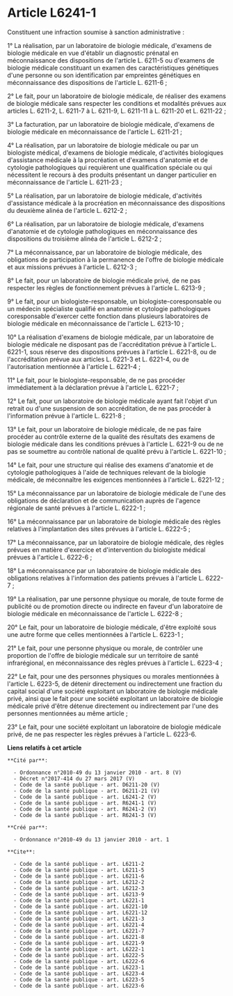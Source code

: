 # Article L6241-1

Constituent une infraction soumise à sanction administrative : 

1° La réalisation, par un laboratoire de biologie médicale, d'examens de biologie médicale en vue d'établir un diagnostic
prénatal en méconnaissance des dispositions de l'article L. 6211-5 ou d'examens de biologie médicale constituant un examen
des caractéristiques génétiques d'une personne ou son identification par empreintes génétiques en méconnaissance des
dispositions de l'article L. 6211-6 ; 

2° Le fait, pour un laboratoire de biologie médicale, de réaliser des examens de biologie médicale sans respecter les
conditions et modalités prévues aux articles L. 6211-2, L. 6211-7 à L. 6211-9, L. 6211-11 à L. 6211-20 et L. 6211-22 ; 

3° La facturation, par un laboratoire de biologie médicale, d'examens de biologie médicale en méconnaissance de l'article L.
6211-21 ; 

4° La réalisation, par un laboratoire de biologie médicale ou par un biologiste médical, d'examens de biologie médicale,
d'activités biologiques d'assistance médicale à la procréation et d'examens d'anatomie et de cytologie pathologiques qui
requièrent une qualification spéciale ou qui nécessitent le recours à des produits présentant un danger particulier en
méconnaissance de l'article L. 6211-23 ; 

5° La réalisation, par un laboratoire de biologie médicale, d'activités d'assistance médicale à la procréation en
méconnaissance des dispositions du deuxième alinéa de l'article L. 6212-2 ; 

6° La réalisation, par un laboratoire de biologie médicale, d'examens d'anatomie et de cytologie pathologiques en
méconnaissance des dispositions du troisième alinéa de l'article L. 6212-2 ; 

7° La méconnaissance, par un laboratoire de biologie médicale, des obligations de participation à la permanence de l'offre de
biologie médicale et aux missions prévues à l'article L. 6212-3 ; 

8° Le fait, pour un laboratoire de biologie médicale privé, de ne pas respecter les règles de fonctionnement prévues à
l'article L. 6213-9 ; 

9° Le fait, pour un biologiste-responsable, un biologiste-coresponsable ou un médecin spécialiste qualifié en anatomie et
cytologie pathologiques coresponsable d'exercer cette fonction dans plusieurs laboratoires de biologie médicale en
méconnaissance de l'article L. 6213-10 ; 

10° La réalisation d'examens de biologie médicale, par un laboratoire de biologie médicale ne disposant pas de
l'accréditation prévue à l'article L. 6221-1, sous réserve des dispositions prévues à l'article L. 6221-8, ou de
l'accréditation prévue aux articles L. 6221-3 et L. 6221-4, ou de l'autorisation mentionnée à l'article L. 6221-4 ; 

11° Le fait, pour le biologiste-responsable, de ne pas procéder immédiatement à la déclaration prévue à l'article L.
6221-7 ; 

12° Le fait, pour un laboratoire de biologie médicale ayant fait l'objet d'un retrait ou d'une suspension de son
accréditation, de ne pas procéder à l'information prévue à l'article L. 6221-8 ; 

13° Le fait, pour un laboratoire de biologie médicale, de ne pas faire procéder au contrôle externe de la qualité des
résultats des examens de biologie médicale dans les conditions prévues à l'article L. 6221-9 ou de ne pas se soumettre au
contrôle national de qualité prévu à l'article L. 6221-10 ; 

14° Le fait, pour une structure qui réalise des examens d'anatomie et de cytologie pathologiques à l'aide de techniques
relevant de la biologie médicale, de méconnaître les exigences mentionnées à l'article L. 6221-12 ; 

15° La méconnaissance par un laboratoire de biologie médicale de l'une des obligations de déclaration et de communication
auprès de l'agence régionale de santé prévues à l'article L. 6222-1 ; 

16° La méconnaissance par un laboratoire de biologie médicale des règles relatives à l'implantation des sites prévues à
l'article L. 6222-5 ; 

17° La méconnaissance, par un laboratoire de biologie médicale, des règles prévues en matière d'exercice et d'intervention du
biologiste médical prévues à l'article L. 6222-6 ; 

18° La méconnaissance par un laboratoire de biologie médicale des obligations relatives à l'information des patients prévues
à l'article L. 6222-7 ; 

19° La réalisation, par une personne physique ou morale, de toute forme de publicité ou de promotion directe ou indirecte en
faveur d'un laboratoire de biologie médicale en méconnaissance de l'article L. 6222-8 ; 

20° Le fait, pour un laboratoire de biologie médicale, d'être exploité sous une autre forme que celles mentionnées à
l'article L. 6223-1 ; 

21° Le fait, pour une personne physique ou morale, de contrôler une proportion de l'offre de biologie médicale sur un
territoire de santé infrarégional, en méconnaissance des règles prévues à l'article L. 6223-4 ; 

22° Le fait, pour une des personnes physiques ou morales mentionnées à l'article L. 6223-5, de détenir directement ou
indirectement une fraction du capital social d'une société exploitant un laboratoire de biologie médicale privé, ainsi que le
fait pour une société exploitant un laboratoire de biologie médicale privé d'être détenue directement ou indirectement par
l'une des personnes mentionnées au même article ; 

23° Le fait, pour une société exploitant un laboratoire de biologie médicale privé, de ne pas respecter les règles prévues à
l'article L. 6223-6.

**Liens relatifs à cet article**

	**Cité par**:

	  - Ordonnance n°2010-49 du 13 janvier 2010 - art. 8 (V)
	  - Décret n°2017-414 du 27 mars 2017 (V)
	  - Code de la santé publique - art. D6211-20 (V)
	  - Code de la santé publique - art. D6211-21 (V)
	  - Code de la santé publique - art. L6241-2 (V)
	  - Code de la santé publique - art. R6241-1 (V)
	  - Code de la santé publique - art. R6241-2 (V)
	  - Code de la santé publique - art. R6241-3 (V)

	**Créé par**:

	  - Ordonnance n°2010-49 du 13 janvier 2010 - art. 1

	**Cite**:

	  - Code de la santé publique - art. L6211-2
	  - Code de la santé publique - art. L6211-5
	  - Code de la santé publique - art. L6211-6
	  - Code de la santé publique - art. L6212-2
	  - Code de la santé publique - art. L6212-3
	  - Code de la santé publique - art. L6213-9
	  - Code de la santé publique - art. L6221-1
	  - Code de la santé publique - art. L6221-10
	  - Code de la santé publique - art. L6221-12
	  - Code de la santé publique - art. L6221-3
	  - Code de la santé publique - art. L6221-4
	  - Code de la santé publique - art. L6221-7
	  - Code de la santé publique - art. L6221-8
	  - Code de la santé publique - art. L6221-9
	  - Code de la santé publique - art. L6222-1
	  - Code de la santé publique - art. L6222-5
	  - Code de la santé publique - art. L6222-6
	  - Code de la santé publique - art. L6223-1
	  - Code de la santé publique - art. L6223-4
	  - Code de la santé publique - art. L6223-5
	  - Code de la santé publique - art. L6223-6
